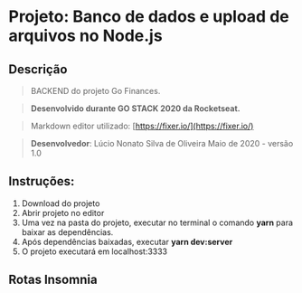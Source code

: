 ﻿# Projeto: Banco de dados e upload de arquivos no Node.js 

## Descrição
> BACKEND do projeto Go Finances.

> **Desenvolvido durante GO STACK 2020 da Rocketseat.**

> Markdown editor utilizado: [https://fixer.io/](https://fixer.io/)

> **Desenvolvedor**: Lúcio Nonato Silva de Oliveira
> Maio de 2020 - versão 1.0

## Instruções:

 1. Download do projeto
 2. Abrir projeto no editor
 3. Uma vez na pasta do projeto, executar no terminal o comando **yarn**  para baixar as dependências.
 4. Após dependências baixadas, executar **yarn dev:server**
 5. O projeto executará em localhost:3333

## Rotas Insomnia

